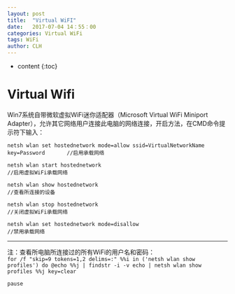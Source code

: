 ```yaml
---
layout: post
title:  "Virtual WiFI"
date:   2017-07-04 14：55：00
categories: Virtual WiFi
tags: WiFi
author: CLH
---
```


* content
{:toc}

# Virtual Wifi #
Win7系统自带微软虚拟WiFi迷你适配器（Microsoft Virtual WiFi Miniport Adapter），允许其它网络用户连接此电脑的网络连接，开启方法，在CMD命令提示符下输入： 
  
    netsh wlan set hostednetwork mode=allow ssid=VirtualNetworkName  key=Password		//启用承载网络   
  
    netsh wlan start hostednetwork											//启用虚拟WiFi承载网络   

	netsh wlan show hostednetwork											//查看所连接的设备     

	netsh wlan stop hostednetwork											//关闭虚拟WiFi承载网络   

	netsh wlan set hostednetwork mode=disallow								//禁用承载网络    






----------
注：查看所电脑所连接过的所有WiFi的用户名和密码：      
   `for /f "skip=9 tokens=1,2 delims=:" %%i in ('netsh wlan show profiles') do @echo %%j | findstr -i -v echo | netsh wlan show profiles %%j key=clear`    
 
	pause	
	